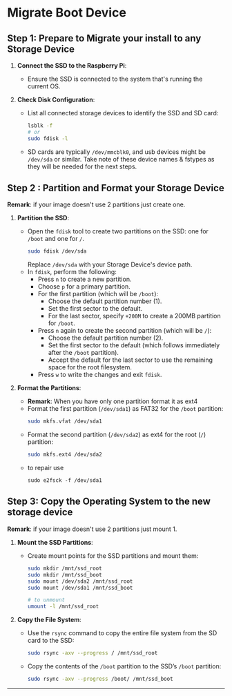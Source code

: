 # Migrate Boot Device

## Step 1: Prepare to Migrate your install to any Storage Device

1. **Connect the SSD to the Raspberry Pi**:
   - Ensure the SSD is connected to the system that's running the current OS.

2. **Check Disk Configuration**:
   - List all connected storage devices to identify the SSD and SD card:
     ```bash
     lsblk -f
     # or
     sudo fdisk -l
     ```
   - SD cards are typically `/dev/mmcblk0`, and usb devices might be `/dev/sda` or similar. Take note of these device names & fstypes as they will be needed for the next steps.

## Step 2 : Partition and Format your Storage Device

**Remark**: if your image doesn't use 2 partitions just create one.

1. **Partition the SSD**:
   - Open the `fdisk` tool to create two partitions on the SSD: one for `/boot` and one for `/`.
     ```bash
     sudo fdisk /dev/sda

     ```
     Replace `/dev/sda` with your Storage Device's device path.
   - In `fdisk`, perform the following:
     - Press `n` to create a new partition.
     - Choose `p` for a primary partition.
     - For the first partition (which will be `/boot`):
       - Choose the default partition number (1).
       - Set the first sector to the default.
       - For the last sector, specify `+200M` to create a 200MB partition for `/boot`.
     - Press `n` again to create the second partition (which will be `/`):
       - Choose the default partition number (2).
       - Set the first sector to the default (which follows immediately after the `/boot` partition).
       - Accept the default for the last sector to use the remaining space for the root filesystem.
     - Press `w` to write the changes and exit `fdisk`.

2. **Format the Partitions**:
   - **Remark**: When you have only one partition format it as ext4
   - Format the first partition (`/dev/sda1`) as FAT32 for the `/boot` partition:
     ```bash
     sudo mkfs.vfat /dev/sda1
     ```
   - Format the second partition (`/dev/sda2`) as ext4 for the root (`/`) partition:
     ```bash
     sudo mkfs.ext4 /dev/sda2
     ```
   - to repair use
     ````shell
     sudo e2fsck -f /dev/sda1 
     ````
## Step 3: Copy the Operating System to the new storage device

**Remark**: if your image doesn't use 2 partitions just mount 1.

1. **Mount the SSD Partitions**:
   - Create mount points for the SSD partitions and mount them:
     ```bash
     sudo mkdir /mnt/ssd_root
     sudo mkdir /mnt/ssd_boot
     sudo mount /dev/sda2 /mnt/ssd_root
     sudo mount /dev/sda1 /mnt/ssd_boot
     
     # to unmount
     umount -l /mnt/ssd_root
     ```

2. **Copy the File System**:
   - Use the `rsync` command to copy the entire file system from the SD card to the SSD:
     ```bash
     sudo rsync -axv --progress / /mnt/ssd_root
     ```
   - Copy the contents of the `/boot` partition to the SSD’s `/boot` partition:
     ```bash
     sudo rsync -axv --progress /boot/ /mnt/ssd_boot
     ```

---


